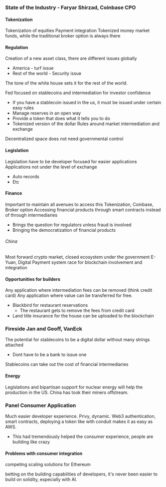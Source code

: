 ### State of the Industry -  Faryar Shirzad, Coinbase CPO
#### Tokenization
Tokenization of equities
Payment integration
Tokenized money market funds, while the traditional broker option is always there
#### Regulation
Creation of a new asset class, there are different issues globally
- America - turf issue
- Rest of the world - Security issue

The tone of the white house sets it for the rest of the world.

Fed focused on stablecoins and intermediation for investor confidence
- If you have a stablecoin issued in the us, it must be issued under certain easy rules
- Manage reserves in an open way
- Provide a token that does what it tells you to do
- Tokenized version of the dollar
Rules around market intermediation and exchange

Decentralized space does not need governmental control
#### Legislation
Legislation have to be developer focused for easier applications
Applications not under the level of exchange
- Auto records
- Etc
#### Finance
Important to maintain all avenues to access this
Tokenization, Coinbase, Broker option
Accessing financial products through smart contracts instead of through intermediaries
- Brings the question for regulators unless fraud is involved
- Bringing the democratization of financial products
###### China
Most forward crypto market, closed ecosystem under the government
E-Yuan, Digital Payment system race for blockchain involvement and integration

#### Opportunities for builders
Any application where intermediation fees can be removed (think credit card)
Any application where value can be transferred for free.

- Blackbird for restaurant reservations
    - The restaurant gets to remove the fees from credit card
- Land title insurance for the house can be uploaded to the blockchain

### Fireside Jan and Geoff, VanEck
The potential for stablecoins to be a digital dollar without many strings attached
- Dont have to be a bank to issue one

Stablecoins can take out the cost of financial intermediaries

#### Energy
Legislations and bipartisan support for nuclear energy will help the production in the US.
China has took their miners offstream.


### Panel Consumer Application
Much easier developer experience. Privy, dynamic. Web3 authentication, smart contracts, deploying a token like with conduit makes it as easy as AWS. 
- This had tremendously helped the consumer experience, people are building like crazy

#### Problems with consumer integration
competing scaling solutions for Ethereum

betting on the building capabilities of developers, it's never been easier to build on solidity, especially with AI.
